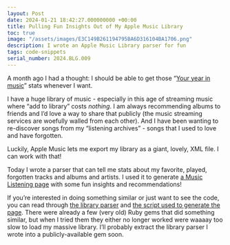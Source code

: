 ```yaml
---
layout: Post
date: 2024-01-21 18:42:27.000000000 +00:00
title: Pulling Fun Insights Out of My Apple Music Library
toc: true
image: "/assets/images/E3C149B261194795BA6D316104BA1706.png"
description: I wrote an Apple Music Library parser for fun
tags: code-snippets
serial_number: 2024.BLG.009
---
```

A month ago I had a thought: I should be able to get those “[Your year in music](https://replay.music.apple.com/)” stats whenever I want\.

I have a huge library of music \- especially in this age of streaming music where “add to library” costs ​*nothing*​\. I am always recommending albums to friends and I’d love a way to share that publicly \(the music streaming services are woefully walled from each other\)\. And I have been wanting to re\-discover songs from my “listening archives” \- songs that I used to love and have forgotten\.

Luckily, Apple Music lets me export my library as a giant, lovely, XML file\. I can work with that\!

Today I wrote a parser that can tell me stats about my favorite, played, forgotten tracks and albums and artists\. I used it to generate [a Music Listening page](https://www.joshbeckman.org/music) with some fun insights and recommendations\!

If you’re interested in doing something similar or just want to see the code, you can read through [the library parser](https://github.com/joshbeckman/notes/blob/8714ab8ad05bce2c50855c48e077d883ed67352f/utilities/apple_music_library_parser.rb) and [the script used to generate the page](https://github.com/joshbeckman/notes/blob/8714ab8ad05bce2c50855c48e077d883ed67352f/utilities/update_music)\. There were already a few \(very old\) Ruby gems that did something similar, but when I tried them they either no longer worked were waaaay too slow to load my massive library\. I’ll probably extract the library parser I wrote into a publicly\-available gem soon\.
